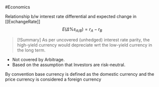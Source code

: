#Economics 

Relationship b/w interest rate differential and expected change in [[ExchangeRate]]
$$
E(\Delta \% s_{A/B}) = r_A - r_B 
$$

> [!Summary]
> As per uncovered (unhedged) interest rate parity, the high-yield currency would depreciate wrt the low-yield currency in the long term. 

- Not covered by Arbitrage.
- Based on the assumption that Investors are risk-neutral.

By convention base currency is defined as the domestic currency and the price currency is considered a foreign currency